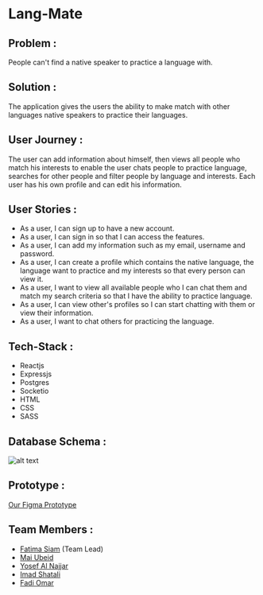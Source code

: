 # **Lang-Mate**

## **Problem :**

People can't find a native speaker to practice a language with.

## **Solution :**

The application gives the users the ability to make match with other languages native speakers to practice their languages.

## **User Journey :**

The user can add information about himself, then views all people who match his interests to enable the user chats people to practice language, searches for other people and filter people by language and interests. Each user has his own profile and can edit his information.

## **User Stories :**

- As a user, I can sign up to have a new account.
- As a user, I can sign in so that I can access the features.
- As a user, I can add my information such as my email, username and password.
- As a user, I can create a profile which contains the native language, the language want to practice and my interests so that every person can view it.
- As a user, I want to view all available people who I can chat them and match my search criteria so that I have the ability to practice language.
- As a user, I can view other's profiles so I can start chatting with them or view their information.
- As a user, I want to chat others for practicing the language.

## **Tech-Stack :**

- Reactjs
- Expressjs
- Postgres
- Socketio
- HTML
- CSS
- SASS

## **Database Schema :**

![alt text](https://cdn.discordapp.com/attachments/607975266597339186/625229320750759966/unknown.png)

## **Prototype :**

[Our Figma Prototype](https://figma.com/proto/rk0VqlhYwnnQ3rSv6297cV/Language-Exchange?node-id=0%3A1&scaling=scale-down)

## **Team Members :**

- [Fatima Siam](https://github.com/Fatmasiam) (Team Lead)
- [Mai Ubeid](https://github.com/MaiUbeid/)
- [Yosef Al Najjar](https://github.com/yosefalnajjarofficial)
- [Imad Shatali](https://github.com/amoodaa)
- [Fadi Omar](https://github.com/fadeomar)
